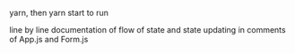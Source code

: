 yarn, then yarn start to run

line by line documentation of flow of state and state updating in comments of App.js and Form.js

